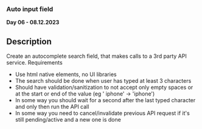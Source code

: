 ### Auto input field

**Day 06 - 08.12.2023**

## Description
Create an autocomplete search field, that makes calls to a 3rd party API service. Requirements

- Use html native elements, no UI libraries
- The search should be done when user has typed at least 3 characters
- Should have validation/sanitization to not accept only empty spaces or at the start or end of the value (eg ' iphone' -> 'iphone')
- In some way you should wait for a second after the last typed character and only then run the API call
- In some way you need to cancel/invalidate previous API request if it's still pending/active and a new one is done

